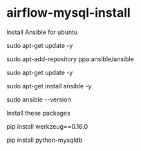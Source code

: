 # airflow-mysql-install

Install Ansible for ubuntu

sudo apt-get update -y

sudo apt-add-repository ppa:ansible/ansible

sudo apt-get update -y

sudo apt-get install ansible -y

sudo ansible --version




Install these packages

pip install werkzeug==0.16.0

pip install python-mysqldb

